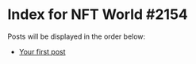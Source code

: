 # Index for NFT World #2154
Posts will be displayed in the order below:

- [Your first post](./001-first.md)

